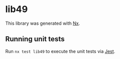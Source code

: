 # lib49

This library was generated with [Nx](https://nx.dev).

## Running unit tests

Run `nx test lib49` to execute the unit tests via [Jest](https://jestjs.io).
